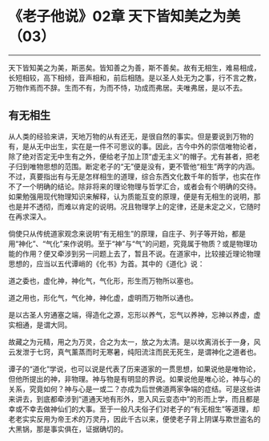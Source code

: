 # 《老子他说》02章 天下皆知美之为美（03）

------

天下皆知美之为美，斯恶矣。皆知善之为善，斯不善矣。故有无相生，难易相成，长短相较，高下相倾，音声相和，前后相随。是以圣人处无为之事，行不言之教，万物作焉而不辞。生而不有，为而不恃，功成而弗居。夫唯弗居，是以不去。

## 有无相生

从人类的经验来讲，天地万物的从有还无，是很自然的事实。但是要说到万物的有，是从无中出生，实在是一件不可思议的事。因此，古今中外的崇信唯物论者，除了绝对否定无中生有之外，便给老子加上顶“虚无主义”的帽子。尤有甚者，把老子归到唯物思想的范围。断定老子的“无”便是没有，更不管他“相生”两字的内涵。不过，真要指出有与无是怎样相生的道理，综合东西文化数千年的哲学，也实在作不了一个明确的结论。除非将来的理论物理与哲学汇合，或者会有个明确的交待。如果勉强用现代物理知识来解释，认为质能互变的原理，便是有无相生的说明，那也是并不透彻，而难以肯定的说明。况且物理学上的定律，还是未定之义，它随时在再求深入。

倘使只从传统道家观念来说明“有无相生”的原理，自庄子、列子等开始，都是用“神化”、“气化”来作说明。至于“神”与“气”的问题，究竟属于物质？或是物理功能的作用？便又牵涉到另一问题上去了，暂且不说。在道家中，比较接近理论物理思想的，应当以五代谭峭的《化书》为首。其中的《道化》说：

道之委也，虚化神，神化气，气化形，形生而万物所以塞也。

道之用也，形化气，气化神，神化虚，虚明而万物所以通也。

是以古圣人穷通塞之端，得造化之源，忘形以养气，忘气以养神，忘神以养虚，虚实相通，是谓大同。

故藏之为元精，用之为万灵，合之为太一，放之为太清。是以坎离消长于一身，风云发泄于七窍，真气薰蒸而时无寒暑，纯阳流注而民无死生，是谓神化之道者也。

谭子的“道化”学说，也可以说是代表了历来道家的一贯思想，如果说他是唯物论，但他所提出的神，非物理。神与物是有明显的界说。如果说他是唯心论，神与心的关系，究竟如何？神与心是一或二？亦成为后世佛道两家争端的症结。可是这些讲来讲去，到底都牵涉到“道通天地有形外，思入风云变态中”的形而上学，而且都是幸或不幸去做神仙们的大事。至于一般凡夫俗子们对老子的“有无相生”等道理，却老老实实反用为帝王术的万灵丹，因此千古以来，便使老子背上阴谋与欺世盗名的大黑锅，那是事实俱在，证据确切的。